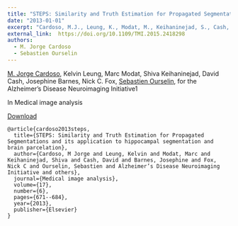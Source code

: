 ```yaml
---
title: "STEPS: Similarity and Truth Estimation for Propagated Segmentations and its application to hippocampal segmentation and brain parcelation"
date: "2013-01-01"
excerpt: "Cardoso, M.J., Leung, K., Modat, M., Keihaninejad, S., Cash, D., Barnes, J., Fox, N.C., Ourselin, S. and Alzheimer’s Disease Neuroimaging Initiative, 2013. Medical image analysis, 17(6), pp.671-684."
external_link:  https://doi.org/10.1109/TMI.2015.2418298
authors:
  - M. Jorge Cardoso
  - Sebastien Ourselin
---
```

[M. Jorge Cardoso](/people/jorge_cardoso), Kelvin Leung, Marc Modat, Shiva Keihaninejad, David Cash, Josephine Barnes, Nick C. Fox, [Sebastien Ourselin](/people/seb_ourselin), for the Alzheimer’s Disease Neuroimaging Initiative1

In Medical image analysis

<a href="{{page.external_link}}" target="_blank"> Download </a>

```
@article{cardoso2013steps,
  title={STEPS: Similarity and Truth Estimation for Propagated Segmentations and its application to hippocampal segmentation and brain parcelation},
  author={Cardoso, M Jorge and Leung, Kelvin and Modat, Marc and Keihaninejad, Shiva and Cash, David and Barnes, Josephine and Fox, Nick C and Ourselin, Sebastien and Alzheimer’s Disease Neuroimaging Initiative and others},
  journal={Medical image analysis},
  volume={17},
  number={6},
  pages={671--684},
  year={2013},
  publisher={Elsevier}
}
```
